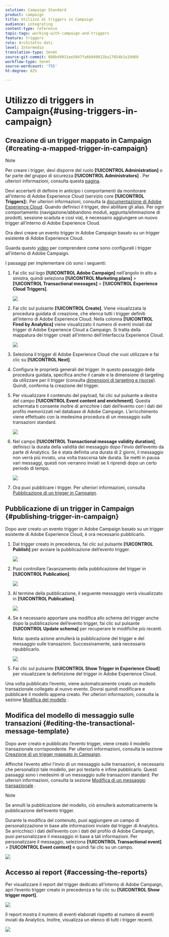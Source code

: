 ```yaml
---
solution: Campaign Standard
product: campaign
title: Utilizzo di triggers in Campaign
audience: integrating
content-type: reference
topic-tags: working-with-campaign-and-triggers
feature: Triggers
role: Architetto dati
level: Intermedio
translation-type: tm+mt
source-git-commit: 088b49931ee5047fa6b949813ba17654b1e10d60
workflow-type: tm+mt
source-wordcount: '755'
ht-degree: 82%

---
```



# Utilizzo di triggers in Campaign{#using-triggers-in-campaign}

## Creazione di un trigger mappato in Campaign {#creating-a-mapped-trigger-in-campaign}

>[!NOTE]
>
>Per creare i trigger, devi disporre del ruolo **[!UICONTROL Administration]** o far parte del gruppo di sicurezza **[!UICONTROL Administrators]** . Per ulteriori informazioni, consulta questa [pagina](../../administration/using/list-of-roles.md).

Devi accertarti di definire in anticipo i comportamenti da monitorare all’interno di Adobe Experience Cloud (servizio core **[!UICONTROL Triggers]**). Per ulteriori informazioni, consulta la [documentazione di Adobe Experience Cloud](https://docs.adobe.com/content/help/it-IT/core-services/interface/activation/triggers.html). Quando definisci il trigger, devi abilitare gli alias. Per ogni comportamento (navigazione/abbandono moduli, aggiunta/eliminazione di prodotti, sessione scaduta e così via), è necessario aggiungere un nuovo trigger all’interno di Adobe Experience Cloud.

Ora devi creare un evento trigger in Adobe Campaign basato su un trigger esistente di Adobe Experience Cloud.

Guarda questo [video](https://helpx.adobe.com/it/marketing-cloud/how-to/email-marketing.html#step-two) per comprendere come sono configurati i trigger all’interno di Adobe Campaign.

I passaggi per implementare ciò sono i seguenti:

1. Fai clic sul logo **[!UICONTROL Adobe Campaign]** nell’angolo in alto a sinistra, quindi seleziona **[!UICONTROL Marketing plans]** > **[!UICONTROL Transactional messages]** > **[!UICONTROL Experience Cloud Triggers]**.

   ![](assets/remarketing_1.png)

1. Fai clic sul pulsante **[!UICONTROL Create]**. Viene visualizzata la procedura guidata di creazione, che elenca tutti i trigger definiti all’interno di Adobe Experience Cloud. Nella colonna **[!UICONTROL Fired by Analytics]** viene visualizzato il numero di eventi inviati dal trigger di Adobe Experience Cloud a Campaign. Si tratta della mappatura dei trigger creati all’interno dell’interfaccia Experience Cloud.

   ![](assets/remarketing_2.png)

1. Seleziona il trigger di Adobe Experience Cloud che vuoi utilizzare e fai clic su **[!UICONTROL Next]**.
1. Configura le proprietà generali del trigger. In questo passaggio della procedura guidata, specifica anche il canale e la dimensione di targeting da utilizzare per il trigger (consulta [dimensioni di targeting e risorse](../../automating/using/query.md#targeting-dimensions-and-resources)). Quindi, conferma la creazione del trigger.
1. Per visualizzare il contenuto del payload, fai clic sul pulsante a destra del campo **[!UICONTROL Event content and enrichment]**. Questa schermata ti consente inoltre di arricchire i dati dell’evento con i dati del profilo memorizzati nel database di Adobe Campaign. L’arricchimento viene effettuato con la medesima procedura di un messaggio sulle transazioni standard.

   ![](assets/remarketing_3.png)

1. Nel campo **[!UICONTROL Transactional message validity duration]**, definisci la durata della validità del messaggio dopo l’invio dell’evento da parte di Analytics. Se è stata definita una durata di 2 giorni, il messaggio non verrà più inviato, una volta trascorsa tale durata. Se metti in pausa vari messaggi, questi non verranno inviati se li riprendi dopo un certo periodo di tempo.

   ![](assets/remarketing_4.png)

1. Ora puoi pubblicare i trigger. Per ulteriori informazioni, consulta [Pubblicazione di un trigger in Campaign](../../integrating/using/using-triggers-in-campaign.md#publishing-trigger-in-campaign).

## Pubblicazione di un trigger in Campaign {#publishing-trigger-in-campaign}

Dopo aver creato un evento trigger in Adobe Campaign basato su un trigger esistente di Adobe Experience Cloud, è ora necessario pubblicarlo.

1. Dal trigger creato in precedenza, fai clic sul pulsante **[!UICONTROL Publish]** per avviare la pubblicazione dell’evento trigger.

   ![](assets/trigger_publish_1.png)

1. Puoi controllare l’avanzamento della pubblicazione del trigger in **[!UICONTROL Publication]**.

   ![](assets/trigger_publish_2.png)

1. Al termine della pubblicazione, il seguente messaggio verrà visualizzato in **[!UICONTROL Publication]**.

   ![](assets/trigger_publish_3.png)

1. Se è necessario apportare una modifica allo schema del trigger anche dopo la pubblicazione dell’evento trigger, fai clic sul pulsante **[!UICONTROL Update schema]** per recuperare le modifiche più recenti.

   Nota: questa azione annullerà la pubblicazione del trigger e del messaggio sulle transazioni. Successivamente, sarà necessario ripubblicarlo.

   ![](assets/trigger_publish_4.png)

1. Fai clic sul pulsante **[!UICONTROL Show Trigger in Experience Cloud]** per visualizzare la definizione del trigger in Adobe Experience Cloud.

Una volta pubblicato l’evento, viene automaticamente creato un modello transazionale collegato al nuovo evento. Dovrai quindi modificare e pubblicare il modello appena creato. Per ulteriori informazioni, consulta la sezione [Modifica del modello](../../start/using/marketing-activity-templates.md) .

## Modifica del modello di messaggio sulle transazioni {#editing-the-transactional-message-template}

Dopo aver creato e pubblicato l’evento trigger, viene creato il modello transazionale corrispondente. Per ulteriori informazioni, consulta la sezione [Creazione di un trigger mappato in Campaign](#creating-a-mapped-trigger-in-campaign).

Affinché l’evento attivi l’invio di un messaggio sulle transazioni, è necessario che personalizzi tale modello, per poi testarlo e infine pubblicarlo. Questi passaggi sono i medesimi di un messaggio sulle transazioni standard. Per ulteriori informazioni, consulta la sezione [Modifica di un messaggio transazionale](../../channels/using/editing-transactional-message.md) .

>[!NOTE]
>
>Se annulli la pubblicazione del modello, ciò annullerà automaticamente la pubblicazione dell’evento trigger.

Durante la modifica del contenuto, puoi aggiungere un campo di personalizzazione in base alle informazioni inviate dal trigger di Analytics. Se arricchisci i dati dell’evento con i dati del profilo di Adobe Campaign, puoi personalizzare il messaggio in base a tali informazioni. Per personalizzare il messaggio, seleziona **[!UICONTROL Transactional event]** > **[!UICONTROL Event context]** e quindi fai clic su un campo.

![](assets/remarketing_8.png)

## Accesso ai report {#accessing-the-reports}

Per visualizzare il report del trigger dedicato all’interno di Adobe Campaign, apri l’evento trigger creato in precedenza e fai clic su **[!UICONTROL Show trigger report]**.

![](assets/remarketing_9.png)

Il report mostra il numero di eventi elaborati rispetto al numero di eventi inviati da Analytics. Inoltre, visualizza un elenco di tutti i trigger recenti.

![](assets/trigger_uc_browse_14.png)

